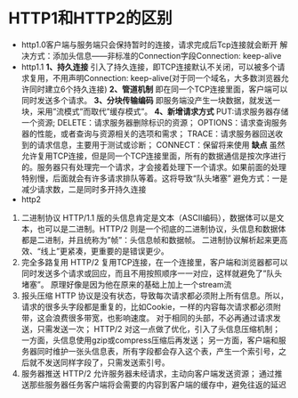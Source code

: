 # HTTP1和HTTP2的区别

+ http1.0客户端与服务端只会保持暂时的连接，请求完成后Tcp连接就会断开
解决方式：添加头信息——非标准的Connection字段Connection: keep-alive
+ http1.1
**1、持久连接**
引入了持久连接，即TCP连接默认不关闭，可以被多个请求复用，不用声明Connection: keep-alive(对于同一个域名，大多数浏览器允许同时建立6个持久连接)
**2、管道机制**
即在同一个TCP连接里面，客户端可以同时发送多个请求。
**3、分块传输编码**
即服务端没产生一块数据，就发送一块，采用”流模式”而取代”缓存模式”。
**4、新增请求方式**
PUT:请求服务器存储一个资源;
DELETE：请求服务器删除标识的资源；
OPTIONS：请求查询服务器的性能，或者查询与资源相关的选项和需求；
TRACE：请求服务器回送收到的请求信息，主要用于测试或诊断；
CONNECT：保留将来使用
**缺点**
虽然允许复用TCP连接，但是同一个TCP连接里面，所有的数据通信是按次序进行的。服务器只有处理完一个请求，才会接着处理下一个请求。如果前面的处理特别慢，后面就会有许多请求排队等着。这将导致“队头堵塞”
避免方式：一是减少请求数，二是同时多开持久连接
+ http2
1. 二进制协议
HTTP/1.1 版的头信息肯定是文本（ASCII编码），数据体可以是文本，也可以是二进制。HTTP/2 则是一个彻底的二进制协议，头信息和数据体都是二进制，并且统称为”帧”：头信息帧和数据帧。
二进制协议解析起来更高效、“线上”更紧凑，更重要的是错误更少。
2. 完全多路复用
HTTP/2 复用TCP连接，在一个连接里，客户端和浏览器都可以同时发送多个请求或回应，而且不用按照顺序一一对应，这样就避免了”队头堵塞”。
原理好像是因为他在原来的基础上加上一个stream流
3. 报头压缩
HTTP 协议是没有状态，导致每次请求都必须附上所有信息。所以，请求的很多头字段都是重复的，比如Cookie，一样的内容每次请求都必须附带，这会浪费很多带宽，也影响速度。
对于相同的头部，不必再通过请求发送，只需发送一次；
HTTP/2 对这一点做了优化，引入了头信息压缩机制；
一方面，头信息使用gzip或compress压缩后再发送；
另一方面，客户端和服务器同时维护一张头信息表，所有字段都会存入这个表，产生一个索引号，之后就不发送同样字段了，只需发送索引号。
4. 服务器推送
HTTP/2 允许服务器未经请求，主动向客户端发送资源；
通过推送那些服务器任务客户端将会需要的内容到客户端的缓存中，避免往返的延迟

